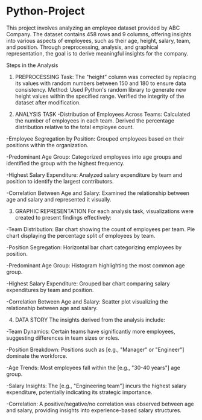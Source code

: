 # Python-Project

This project involves analyzing an employee dataset provided by ABC Company. The dataset contains 458 rows and 9 columns, offering insights into various aspects of employees, such as their age, height, salary, team, and position. Through preprocessing, analysis, and graphical representation, the goal is to derive meaningful insights for the company.

Steps in the Analysis

1. PREPROCESSING
Task: The "height" column was corrected by replacing its values with random numbers between 150 and 180 to ensure data consistency.
Method:
Used Python's random library to generate new height values within the specified range.
Verified the integrity of the dataset after modification.

2. ANALYSIS TASK
-Distribution of Employees Across Teams:
Calculated the number of employees in each team.
Derived the percentage distribution relative to the total employee count.

-Employee Segregation by Position:
Grouped employees based on their positions within the organization.

-Predominant Age Group:
Categorized employees into age groups and identified the group with the highest frequency.

-Highest Salary Expenditure:
Analyzed salary expenditure by team and position to identify the largest contributors.

-Correlation Between Age and Salary:
Examined the relationship between age and salary and represented it visually.

3. GRAPHIC REPRESENTATION
For each analysis task, visualizations were created to present findings effectively:

-Team Distribution:
Bar chart showing the count of employees per team.
Pie chart displaying the percentage split of employees by team.

-Position Segregation:
Horizontal bar chart categorizing employees by position.

-Predominant Age Group:
Histogram highlighting the most common age group.

-Highest Salary Expenditure:
Grouped bar chart comparing salary expenditures by team and position.

-Correlation Between Age and Salary:
Scatter plot visualizing the relationship between age and salary.

4. DATA STORY
The insights derived from the analysis include:

-Team Dynamics:
Certain teams have significantly more employees, suggesting differences in team sizes or roles.

-Position Breakdown:
Positions such as [e.g., "Manager" or "Engineer"] dominate the workforce.

-Age Trends:
Most employees fall within the [e.g., "30-40 years"] age group.

-Salary Insights:
The [e.g., "Engineering team"] incurs the highest salary expenditure, potentially indicating its strategic importance.

-Correlation:
A positive/negative/no correlation was observed between age and salary, providing insights into experience-based salary structures.
